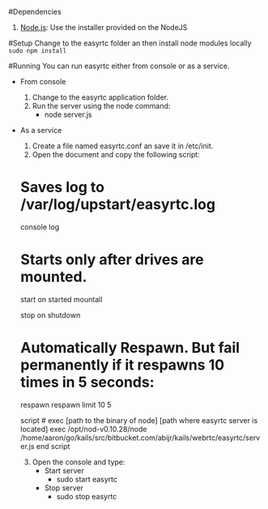 #Dependencies
1. [Node.js](http://nodejs.org): Use the installer provided on the NodeJS

#Setup
Change to the easyrtc folder an then install node modules locally
`sudo npm install`

#Running
You can run easyrtc either from console or as a service.

- From console
   1. Change to the easyrtc application folder.
   2. Run the server using the node command: 
      - node server.js

- As a service
   1. Create a file named easyrtc.conf an save it in /etc/init.
   2. Open the document and copy the following script:

	# Saves log to /var/log/upstart/easyrtc.log
	console log

	# Starts only after drives are mounted.
	start on started mountall

	stop on shutdown

	# Automatically Respawn. But fail permanently if it respawns 10 times in 5 seconds:
	respawn
	respawn limit 10 5

	script
	    # exec [path to the binary of node] [path where easyrtc server is located]
	    exec /opt/nod-v0.10.28/node /home/aaron/go/kails/src/bitbucket.com/abijr/kails/webrtc/easyrtc/server.js
	end script 

   3. Open the console and type: 
      - Start server
        - sudo start easyrtc
      - Stop server
        - sudo stop easyrtc





	


	
